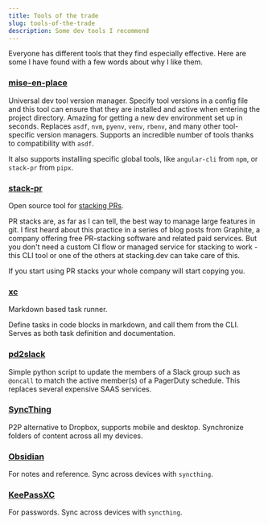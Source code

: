 ```yaml
---
title: Tools of the trade
slug: tools-of-the-trade
description: Some dev tools I recommend
---
```


Everyone has different tools that they find especially effective. Here are some I have found with a few words about why I like them.

### [mise-en-place](https://mise.jdx.dev/)
Universal dev tool version manager. Specify tool versions in a config file and this tool can ensure that they are installed and active when entering the project directory. Amazing for getting a new dev environment set up in seconds. Replaces `asdf`, `nvm`, `pyenv`, `venv`, `rbenv`, and many other tool-specific version managers. Supports an incredible number of tools thanks to compatibility with `asdf`.

It also supports installing specific global tools, like `angular-cli` from `npm`, or `stack-pr` from `pipx`.

### [stack-pr](https://github.com/modular/stack-pr)
Open source tool for [stacking PRs](https://www.stacking.dev/).

PR stacks are, as far as I can tell, the best way to manage large features in git. I first heard about this practice in a series of blog posts from Graphite, a company offering free PR-stacking software and related paid services. But you don't need a custom CI flow or managed service for stacking to work - this CLI tool or one of the others at stacking.dev can take care of this.

If you start using PR stacks your whole company will start copying you.

### [xc](https://xcfile.dev/)
Markdown based task runner.

Define tasks in code blocks in markdown, and call them from the CLI. Serves as both task definition and documentation.

### [pd2slack](https://github.com/sidpremkumar/pd2slack)
Simple python script to update the members of a Slack group such as `@oncall` to match the active member(s) of a PagerDuty schedule. This replaces several expensive SAAS services.

### [SyncThing](https://syncthing.net/)
P2P alternative to Dropbox, supports mobile and desktop. Synchronize folders of content across all my devices.

### [Obsidian](https://obsidian.md/)
For notes and reference. Sync across devices with `syncthing`.

### [KeePassXC](https://keepassxc.org/)
For passwords. Sync across devices with `syncthing`.
